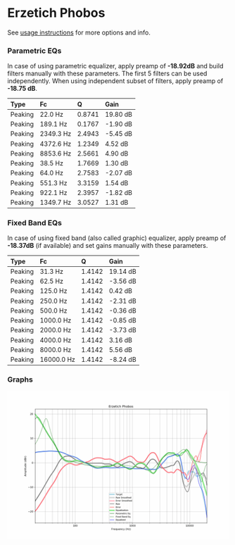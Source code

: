 # Erzetich Phobos
See [usage instructions](https://github.com/jaakkopasanen/AutoEq#usage) for more options and info.

### Parametric EQs
In case of using parametric equalizer, apply preamp of **-18.92dB** and build filters manually
with these parameters. The first 5 filters can be used independently.
When using independent subset of filters, apply preamp of **-18.75 dB**.

| Type    | Fc        |      Q | Gain     |
|:--------|:----------|:-------|:---------|
| Peaking | 22.0 Hz   | 0.8741 | 19.80 dB |
| Peaking | 189.1 Hz  | 0.1767 | -1.90 dB |
| Peaking | 2349.3 Hz | 2.4943 | -5.45 dB |
| Peaking | 4372.6 Hz | 1.2349 | 4.52 dB  |
| Peaking | 8853.6 Hz | 2.5661 | 4.90 dB  |
| Peaking | 38.5 Hz   | 1.7669 | 1.30 dB  |
| Peaking | 64.0 Hz   | 2.7583 | -2.07 dB |
| Peaking | 551.3 Hz  | 3.3159 | 1.54 dB  |
| Peaking | 922.1 Hz  | 2.3957 | -1.82 dB |
| Peaking | 1349.7 Hz | 3.0527 | 1.31 dB  |

### Fixed Band EQs
In case of using fixed band (also called graphic) equalizer, apply preamp of **-18.37dB**
(if available) and set gains manually with these parameters.

| Type    | Fc         |      Q | Gain     |
|:--------|:-----------|:-------|:---------|
| Peaking | 31.3 Hz    | 1.4142 | 19.14 dB |
| Peaking | 62.5 Hz    | 1.4142 | -3.56 dB |
| Peaking | 125.0 Hz   | 1.4142 | 0.42 dB  |
| Peaking | 250.0 Hz   | 1.4142 | -2.31 dB |
| Peaking | 500.0 Hz   | 1.4142 | -0.36 dB |
| Peaking | 1000.0 Hz  | 1.4142 | -0.85 dB |
| Peaking | 2000.0 Hz  | 1.4142 | -3.73 dB |
| Peaking | 4000.0 Hz  | 1.4142 | 3.16 dB  |
| Peaking | 8000.0 Hz  | 1.4142 | 5.56 dB  |
| Peaking | 16000.0 Hz | 1.4142 | -8.24 dB |

### Graphs
![](./Erzetich%20Phobos.png)